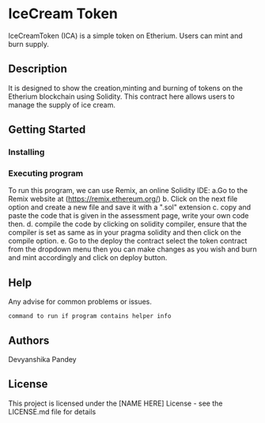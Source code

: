 # IceCream Token

IceCreamToken (ICA) is a simple token on Etherium. Users can mint and burn supply. 

## Description

It is designed to show the creation,minting and burning of tokens on the Etherium blockchain using Solidity. This contract here allows users to manage the supply of ice cream.

## Getting Started

### Installing

### Executing program
To run this program, we can use Remix, an online Solidity IDE:
a.Go to the Remix website at (https://remix.ethereum.org/)
b. Click on the next file option and create a new file and save it with a ".sol" extension 
c. copy and paste the code that is given in the assessment page, write your own code then.
d. compile the code by clicking on solidity compiler, ensure that the compiler is set as same as in your pragma solidity and then click on the compile option.
e. Go to the deploy the contract  select the token contract from the dropdown menu then you can make changes as you wish and burn and mint accordingly and click on deploy button.


## Help

Any advise for common problems or issues.
```
command to run if program contains helper info
```

## Authors

Devyanshika Pandey


## License

This project is licensed under the [NAME HERE] License - see the LICENSE.md file for details
